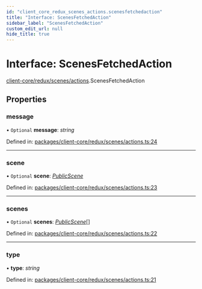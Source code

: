 ```yaml
---
id: "client_core_redux_scenes_actions.scenesfetchedaction"
title: "Interface: ScenesFetchedAction"
sidebar_label: "ScenesFetchedAction"
custom_edit_url: null
hide_title: true
---
```


# Interface: ScenesFetchedAction

[client-core/redux/scenes/actions](../modules/client_core_redux_scenes_actions.md).ScenesFetchedAction

## Properties

### message

• `Optional` **message**: *string*

Defined in: [packages/client-core/redux/scenes/actions.ts:24](https://github.com/xr3ngine/xr3ngine/blob/9d253dc38/packages/client-core/redux/scenes/actions.ts#L24)

___

### scene

• `Optional` **scene**: [*PublicScene*](client_core_redux_scenes_actions.publicscene.md)

Defined in: [packages/client-core/redux/scenes/actions.ts:23](https://github.com/xr3ngine/xr3ngine/blob/9d253dc38/packages/client-core/redux/scenes/actions.ts#L23)

___

### scenes

• `Optional` **scenes**: [*PublicScene*](client_core_redux_scenes_actions.publicscene.md)[]

Defined in: [packages/client-core/redux/scenes/actions.ts:22](https://github.com/xr3ngine/xr3ngine/blob/9d253dc38/packages/client-core/redux/scenes/actions.ts#L22)

___

### type

• **type**: *string*

Defined in: [packages/client-core/redux/scenes/actions.ts:21](https://github.com/xr3ngine/xr3ngine/blob/9d253dc38/packages/client-core/redux/scenes/actions.ts#L21)

